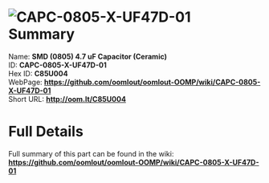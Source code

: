
![CAPC-0805-X-UF47D-01](https://github.com/oomlout/oomlout-OOMP/blob/master/parts/CAPC-0805-X-UF47D-01/CAPC-0805-X-UF47D-01_420.jpg)   
Summary
=================
  
Name: __SMD (0805) 4.7 uF Capacitor (Ceramic)__    
ID: __CAPC-0805-X-UF47D-01__   
Hex ID: __C85U004__   
WebPage: __https://github.com/oomlout/oomlout-OOMP/wiki/CAPC-0805-X-UF47D-01__   
Short URL: __http://oom.lt/C85U004__   

Full Details
==========================
Full summary of this part can be found in the wiki:   
__https://github.com/oomlout/oomlout-OOMP/wiki/CAPC-0805-X-UF47D-01__    

